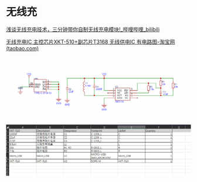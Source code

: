 # 无线充

[浅谈无线充电技术，三分钟带你自制无线充电模块!\_哔哩哔哩\_bilibili](https://www.bilibili.com/video/BV1be4y1X725/?spm_id_from=333.999.0.0\&vd_source=5e12cc40b4cf9bc1265b996e2d71fa81 "浅谈无线充电技术，三分钟带你自制无线充电模块!_哔哩哔哩_bilibili")

[无线充电IC 主控芯片XKT-510+副芯片T3168 无线供电IC 有电路图-淘宝网 (taobao.com)](https://item.taobao.com/item.htm?spm=a1z0d.7625083.1998302264.6.5c5f4e69nCUF9t\&id=600000188343 "无线充电IC 主控芯片XKT-510+副芯片T3168 无线供电IC 有电路图-淘宝网 (taobao.com)")

![](image/image_2I7TyXv6IA.png)

![](image/image_ki3SbyVMWL.png)
